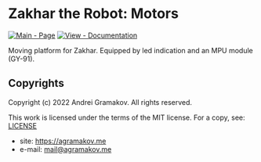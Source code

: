 # Zakhar the Robot: Motors

[![Main - Page](https://img.shields.io/badge/Project-Zakhar%20the%20Robot-blue)](https://zakhar-the-robot.github.io/doc "See the project on Github") [![View - Documentation](https://img.shields.io/badge/Documentation-orange)](https://zakhar-the-robot.github.io/doc/docs/gears/motors "Go to Documentation")

Moving platform for Zakhar. Equipped by led indication and an MPU module (GY-91).
## Copyrights

Copyright (c) 2022 Andrei Gramakov. All rights reserved.

This work is licensed under the terms of the MIT license. For a copy, see: [LICENSE](LICENSE)

- site:    https://agramakov.me
- e-mail:  mail@agramakov.me
